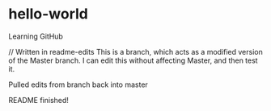 hello-world
===========

Learning GitHub

// Written in readme-edits
This is a branch, which acts as a modified version of the Master branch. I can edit this without affecting Master, and then test it.

Pulled edits from branch back into master

README finished!
